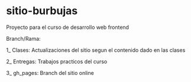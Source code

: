 # sitio-burbujas
Proyecto para el curso de desarrollo web frontend

Branch/Rama:

1_ Clases: Actualizaciones del sitio segun el contenido dado en las clases

2_ Entregas: Trabajos practicos del curso

3_ gh_pages: Branch del sitio online
